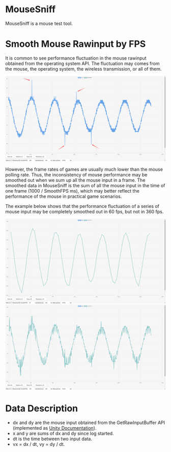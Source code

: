 # MouseSniff

MouseSniff is a mouse test tool.

# Smooth Mouse Rawinput by FPS

It is common to see performance fluctuation in the mouse rawinput obtained from the operating system API. The fluctuation may comes from the mouse, the operating system, the wireless transmission, or all of them. 

![inconsistency](https://github.com/benkyoujouzu/mousesniff/blob/master/images/example_inconsistency.png)

However, the frame rates of games are usually much lower than the mouse polling rate. Thus, the inconsistency of mouse performance may be smoothed out when we sum up all the mouse input in a frame. The smoothed data in MouseSniff is the sum of all the mouse input in the time of one frame (1000 / SmoothFPS ms), which may better reflect the performance of the mouse in practical game scenarios.

The example below shows that the performance fluctuation of a series of mouse input may be completely smoothed out in 60 fps, but not in 360 fps.

![60fps](https://github.com/benkyoujouzu/mousesniff/blob/master/images/example_60fps.png)
![360fps](https://github.com/benkyoujouzu/mousesniff/blob/master/images/example_360fps.png)

# Data Description

- dx and dy are the mouse input obtained from the GetRawInputBuffer API (implemented as [Unity Documentation](https://docs.unity3d.com/ScriptReference/Windows.Input.ForwardRawInput.html)).
- x and y are sums of dx and dy since log started.
- dt is the time between two input data. 
- vx = dx / dt, vy = dy / dt.